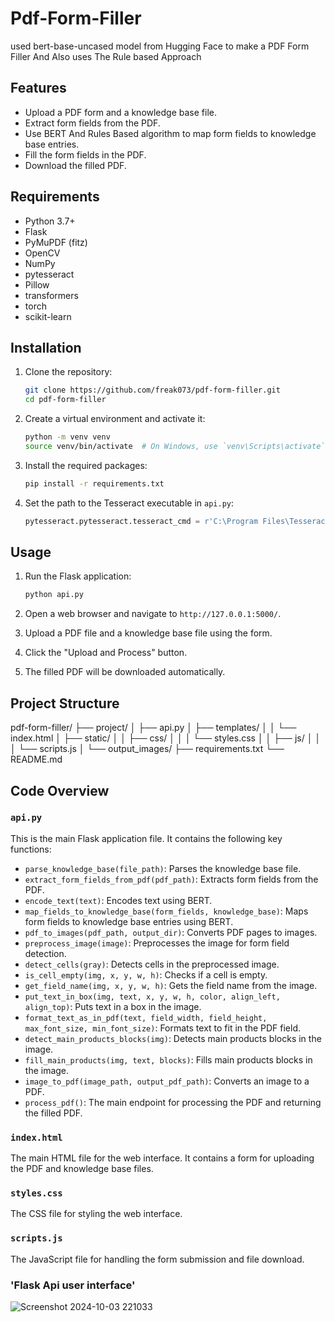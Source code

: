 # Pdf-Form-Filler
used bert-base-uncased model from Hugging Face to make a PDF Form Filler
And Also uses The Rule based Approach
## Features

- Upload a PDF form and a knowledge base file.
- Extract form fields from the PDF.
- Use BERT And Rules Based algorithm to map form fields to knowledge base entries.
- Fill the form fields in the PDF.
- Download the filled PDF.

## Requirements

- Python 3.7+
- Flask
- PyMuPDF (fitz)
- OpenCV
- NumPy
- pytesseract
- Pillow
- transformers
- torch
- scikit-learn

## Installation

1. Clone the repository:

   ```bash
   git clone https://github.com/freak073/pdf-form-filler.git
   cd pdf-form-filler
   ```

2. Create a virtual environment and activate it:

   ```bash
   python -m venv venv
   source venv/bin/activate  # On Windows, use `venv\Scripts\activate`
   ```

3. Install the required packages:

   ```bash
   pip install -r requirements.txt
   ```

4. Set the path to the Tesseract executable in `api.py`:

   ```python
   pytesseract.pytesseract.tesseract_cmd = r'C:\Program Files\Tesseract-OCR\tesseract.exe'  # Adjust this path as needed
   ```

## Usage

1. Run the Flask application:

   ```bash
   python api.py
   ```

2. Open a web browser and navigate to `http://127.0.0.1:5000/`.

3. Upload a PDF file and a knowledge base file using the form.

4. Click the "Upload and Process" button.

5. The filled PDF will be downloaded automatically.

## Project Structure
pdf-form-filler/
├── project/
│ ├── api.py
│ ├── templates/
│ │ └── index.html
│ ├── static/
│ │ ├── css/
│ │ │ └── styles.css
│ │ ├── js/
│ │ │ └── scripts.js
│ └── output_images/
├── requirements.txt
└── README.md

## Code Overview

### `api.py`

This is the main Flask application file. It contains the following key functions:

- `parse_knowledge_base(file_path)`: Parses the knowledge base file.
- `extract_form_fields_from_pdf(pdf_path)`: Extracts form fields from the PDF.
- `encode_text(text)`: Encodes text using BERT.
- `map_fields_to_knowledge_base(form_fields, knowledge_base)`: Maps form fields to knowledge base entries using BERT.
- `pdf_to_images(pdf_path, output_dir)`: Converts PDF pages to images.
- `preprocess_image(image)`: Preprocesses the image for form field detection.
- `detect_cells(gray)`: Detects cells in the preprocessed image.
- `is_cell_empty(img, x, y, w, h)`: Checks if a cell is empty.
- `get_field_name(img, x, y, w, h)`: Gets the field name from the image.
- `put_text_in_box(img, text, x, y, w, h, color, align_left, align_top)`: Puts text in a box in the image.
- `format_text_as_in_pdf(text, field_width, field_height, max_font_size, min_font_size)`: Formats text to fit in the PDF field.
- `detect_main_products_blocks(img)`: Detects main products blocks in the image.
- `fill_main_products(img, text, blocks)`: Fills main products blocks in the image.
- `image_to_pdf(image_path, output_pdf_path)`: Converts an image to a PDF.
- `process_pdf()`: The main endpoint for processing the PDF and returning the filled PDF.

### `index.html`

The main HTML file for the web interface. It contains a form for uploading the PDF and knowledge base files.

### `styles.css`

The CSS file for styling the web interface.

### `scripts.js`

The JavaScript file for handling the form submission and file download.

### 'Flask Api user interface'
![Screenshot 2024-10-03 221033](https://github.com/user-attachments/assets/fffdd92a-332f-431d-8624-31fe5ed71f41)





